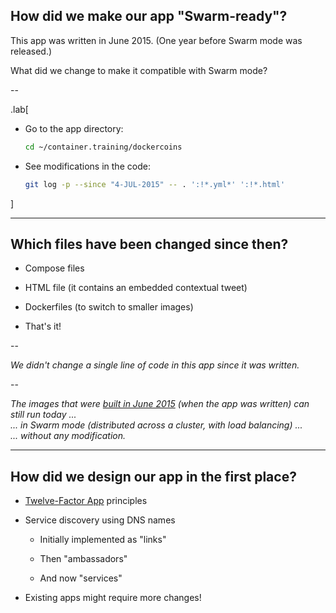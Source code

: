 ## How did we make our app "Swarm-ready"?

This app was written in June 2015. (One year before Swarm mode was released.)

What did we change to make it compatible with Swarm mode?

--

.lab[

- Go to the app directory:
  ```bash
  cd ~/container.training/dockercoins
  ```

- See modifications in the code:
  ```bash
  git log -p --since "4-JUL-2015" -- . ':!*.yml*' ':!*.html'
  ```

  <!-- ```wait commit``` -->
  <!-- ```keys q``` -->

]

---

## Which files have been changed since then?

- Compose files

- HTML file (it contains an embedded contextual tweet)

- Dockerfiles (to switch to smaller images)

- That's it!

--

*We didn't change a single line of code in this app since it was written.*

--

*The images that were [built in June 2015](
https://hub.docker.com/r/jpetazzo/dockercoins_worker/tags/)
(when the app was written) can still run today ...
<br/>... in Swarm mode (distributed across a cluster, with load balancing) ...
<br/>... without any modification.*

---

## How did we design our app in the first place?

- [Twelve-Factor App](https://12factor.net/) principles

- Service discovery using DNS names

  - Initially implemented as "links"

  - Then "ambassadors"

  - And now "services"

- Existing apps might require more changes!
